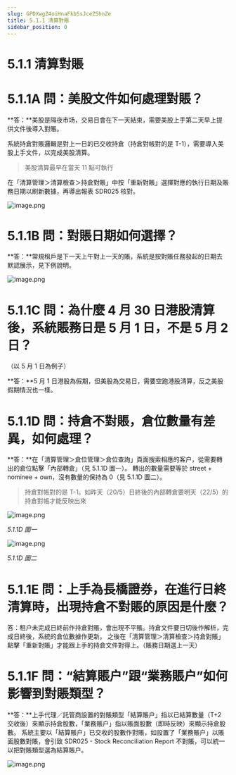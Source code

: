 ```yaml
---
slug: GPDXwgZ4oiHnaFkbSsJceZ5hnZe
title: 5.1.1 清算對賬
sidebar_position: 0
---
```



# 5.1.1 清算對賬


# 5.1.1A 問：美股文件如何處理對賬？ 


**答：**美股是隔夜市场，交易日會在下一天結束，需要美股上手第二天早上提供文件後導入對賬。


系統持倉對賬邏輯是對上一日的已交收持倉（持倉對帳對的是 T-1），需要導入美股上手文件，以完成美股清算。

> 美股清算最早在當天 11 點可執行

在「清算管理＞清算檢查＞持倉對賬」中按「重新對賬」選擇對應的執行日期及賬務日期以刷新數據，再導出報表 SDR025 核對。


![image.png](/assets/bba1bd36f79979e20df0002d2ad67801.png)


# 5.1.1B 問：對賬日期如何選擇？


**答：**常規租戶是下一天上午對上一天的賬，系統是按對賬任務發起的日期去默認展示，見下例說明。


![image.png](/assets/e25dfc7e8cf58717412ca4240c3a244b.png)


# 5.1.1C 問：為什麼 4 月 30 日港股清算後，系統賬務日是 5 月 1 日，不是 5 月 2 日？
（以 5 月 1 日為例子）


**答：**5 月 1 日港股為假期，但美股為交易日，需要空跑港股清算，反之美股假期情況也一樣。


# 5.1.1D 問：持倉不對賬，倉位數量有差異，如何處理？


**答：**在「清算管理＞倉位管理＞倉位查詢」頁面搜索相應的客户，從需要轉出的倉位點擊「內部轉倉」（見 5.1.1D 圖一）。
轉出的數量需要等於 street + nominee + own，沒有數量的保持為 0（見 5.1.1D 圖二）。

> 持倉對帳對的是 T-1。如昨天（20/5）日終後的內部轉倉要明天（22/5）的持倉對帳才能反映出來

![image.png](/assets/fc40c55649e79bd23e6917366ffd5054.png)


_5.1.1D 圖一_


![image.png](/assets/ff3a9fd00ac87fd5c9d00efde8ebf344.png)


_5.1.1D 圖二_


# 5.1.1E 問：上手為長橋證券，在進行日終清算時，出現持倉不對賬的原因是什麼？


答：租户未完成日終前作持倉對賬，會出現不平賬。持倉文件要日切後作解析，完成日終後，系統的倉位數據作更新。
之後在「清算管理＞清算檢查＞持倉對賬」點擊「重新對賬」才能跟上手的持倉文件對得上。（賬務日期選上一天）



# 5.1.1F 問：“結算賬户”跟“業務賬户”如何影響到對賬類型？


**答：**上手代理／託管商設置的對賬類型「結算賬户」指以已結算數量（T+2 交收後）來顯示持倉股數，「業務賬户」指以賬面股數（即時反映）來顯示持倉股數。
系統主要以「結算賬户」已交收的股數作對賬，如設置了「業務賬户」以賬面股數對賬，會引致 SDR025 - Stock Reconciliation Report 不對賬，可以統一以把對賬類型選為結算賬户。


![image.png](/assets/72f341b51f6e244e591a3d08ee5eff9c.png)

